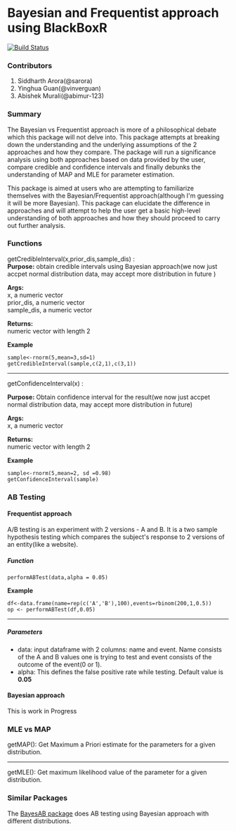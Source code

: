 # Bayesian and Frequentist approach using BlackBoxR
[![Build Status](https://travis-ci.org/UBC-MDS/BlackBoxR.svg?branch=master)](https://travis-ci.org/UBC-MDS/BlackBoxR)

### Contributors

1. Siddharth Arora(@sarora)
2. Yinghua Guan(@vinverguan)
3. Abishek Murali(@abimur-123)

### Summary

The Bayesian vs Frequentist approach is more of a philosophical debate which this package will not delve into. This package attempts at breaking down the understanding and the underlying assumptions of the 2 approaches and how they compare. The package will run a significance analysis using both approaches based on data provided by the user, compare credible and confidence intervals and finally debunks the understanding of MAP and MLE for parameter estimation.

This package is aimed at users who are attempting to familiarize themselves with the Bayesian/Frequentist approach(although I'm guessing it will be more Bayesian). This package can elucidate the difference in approaches and will attempt to help the user get a basic high-level understanding of both approaches and how they should proceed to carry out further analysis.


### Functions

getCredibleInterval(x,prior\_dis,sample\_dis) :   
**Purpose:** obtain credible intervals using Bayesian approach(we now just accpet normal distribution data, may accept more distribution in future )  

**Args:**   
x, a numeric vector  
prior\_dis, a numeric vector  
sample\_dis, a numeric vector

**Returns:**   
numeric vector with length 2

**Example**   

```
sample<-rnorm(5,mean=3,sd=1)
getCredibleInterval(sample,c(2,1),c(3,1))
```
*******
getConfidenceInterval(x) :   

**Purpose:** Obtain confidence interval for the result(we now just accpet normal distribution data, may accept more distribution in future)

**Args:**   
x, a numeric vector  


**Returns:**   
numeric vector with length 2

**Example**   

```
sample<-rnorm(5,mean=2, sd =0.98)
getConfidenceInterval(sample)
```

### AB Testing

#### Frequentist approach

A/B testing is an experiment with 2 versions - A and B. It is a two sample hypothesis testing which compares the subject's response to 2 versions of an entity(like a website).

##### Function
`performABTest(data,alpha = 0.05)`

**Example**   

```
df<-data.frame(name=rep(c('A','B'),100),events=rbinom(200,1,0.5))
op <- performABTest(df,0.05)
```
*******

##### Parameters
- data: input dataframe with 2 columns: name and event. Name consists of the A and B values one is trying to test and event consists of the outcome of the event(0 or 1).
- alpha: This defines the false positive rate while testing. Default value is **0.05**

#### Bayesian approach

This is work in Progress

### MLE vs MAP

getMAP(): Get Maximum a Priori estimate for the parameters for a given distribution.
*****
getMLE(): Get maximum likelihood value of the parameter for a given distribution.


### Similar Packages

The [BayesAB package](https://cran.r-project.org/web/packages/bayesAB/index.html) does AB testing using Bayesian approach with different distributions.

